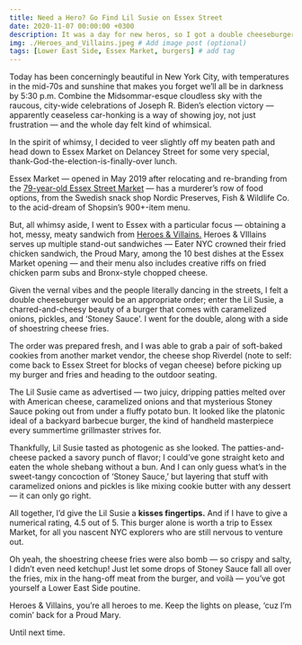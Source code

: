 ```yaml
---
title: Need a Hero? Go Find Lil Susie on Essex Street
date: 2020-11-07 00:00:00 +0300
description: It was a day for new heros, so I got a double cheeseburger.
img: ./Heroes_and_Villains.jpeg # Add image post (optional)
tags: [Lower East Side, Essex Market, burgers] # add tag
---
```

Today has been concerningly beautiful in New York City, with temperatures in the mid-70s and sunshine that makes you forget we’ll all be in darkness by 5:30 p.m. Combine the Midsommar-esque cloudless sky with the raucous, city-wide celebrations of Joseph R. Biden’s election victory — apparently ceaseless car-honking is a way of showing joy, not just frustration — and the whole day felt kind of whimsical.

In the spirit of whimsy, I decided to veer slightly off my beaten path and head down to Essex Market on Delancey Street for some very special, thank-God-the-election-is-finally-over lunch.

Essex Market — opened in May 2019 after relocating and re-branding from the <a href='https://www.essexmarket.nyc/' target='blank'>79-year-old Essex Street Market</a> — has a murderer’s row of food options, from the Swedish snack shop Nordic Preserves, Fish & Wildlife Co. to the acid-dream of Shopsin’s 900+-item menu.

But, all whimsy aside, I went to Essex with a particular focus — obtaining a hot, messy, meaty sandwich from <a href='https://www.herosandvillainsnyc.com/menu' target='blank'>Heroes & Villains.</a> Heroes & VIllains serves up multiple stand-out sandwiches — Eater NYC crowned their fried chicken sandwich, the Proud Mary, among the 10 best dishes at the Essex Market opening — and their menu also includes creative riffs on fried chicken parm subs and Bronx-style chopped cheese.

Given the vernal vibes and the people literally dancing in the streets, I felt a double cheeseburger would be an appropriate order; enter the Lil Susie, a charred-and-cheesy beauty of a burger that comes with caramelized onions, pickles, and ‘Stoney Sauce’. I went for the double, along with a side of shoestring cheese fries.

The order was prepared fresh, and I was able to grab a pair of soft-baked cookies from another market vendor, the cheese shop Riverdel (note to self: come back to Essex Street for blocks of vegan cheese) before picking up my burger and fries and heading to the outdoor seating.

The Lil Susie came as advertised — two juicy, dripping patties melted over with American cheese, caramelized onions and that mysterious Stoney Sauce poking out from under a fluffy potato bun. It looked like the platonic ideal of a backyard barbecue burger, the kind of handheld masterpiece every summertime grillmaster strives for.

Thankfully, Lil Susie tasted as photogenic as she looked. The patties-and-cheese packed a savory punch of flavor; I could’ve gone straight keto and eaten the whole shebang without a bun. And I can only guess what’s in the sweet-tangy concoction of ‘Stoney Sauce,’ but layering that stuff with caramelized onions and pickles is like mixing cookie butter with any dessert — it can only go right.

All together, I’d give the Lil Susie a **kisses fingertips.** And if I have to give a numerical rating, 4.5 out of 5. This burger alone is worth a trip to Essex Market, for all you nascent NYC explorers who are still nervous to venture out.

Oh yeah, the shoestring cheese fries were also bomb — so crispy and salty, I didn’t even need ketchup! Just let some drops of Stoney Sauce fall all over the fries, mix in the hang-off meat from the burger, and voilà — you’ve got yourself a Lower East Side poutine.

Heroes & Villains, you’re all heroes to me. Keep the lights on please, ‘cuz I’m comin’ back for a Proud Mary.

Until next time.